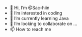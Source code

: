 - 👋 Hi, I’m @Sac-hiin
- 👀 I’m interested in coding
- 🌱 I’m currently learning Java
- 💞️ I’m looking to collaborate on ...
- 📫 How to reach me 

<!---
Sac-hiin/Sac-hiin is a ✨ special ✨ repository because its `README.md` (this file) appears on your GitHub profile.
You can click the Preview link to take a look at your changes.
--->
